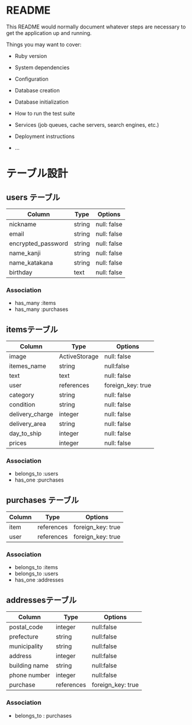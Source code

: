 # README

This README would normally document whatever steps are necessary to get the
application up and running.

Things you may want to cover:

* Ruby version

* System dependencies

* Configuration

* Database creation

* Database initialization

* How to run the test suite

* Services (job queues, cache servers, search engines, etc.)

* Deployment instructions

* ...
# テーブル設計

## users テーブル

| Column             | Type   | Options     |
| ------------------ | ------ | ----------- |
| nickname           | string | null: false |
| email              | string | null: false |
| encrypted_password | string | null: false |
|name_kanji          |string  | null: false |
|name_katakana       |string  | null: false |
|birthday            | text   | null: false |
### Association

- has_many :items
- has_many :purchases


##  itemsテーブル

| Column         | Type          | Options     |
| ------         | --------      | ----------- |
|image           | ActiveStorage | null: false|
|itemes_name     |string         |null:false  |
| text           | text          |null: false  |
|user            |references     |foreign_key: true
|category        |string         |null: false
|condition       |string         |null: false
|delivery_charge |integer        |null: false
|delivery_area   |string         | null: false
|day_to_ship     |integer        |null: false
|prices          |integer        |null: false

### Association

- belongs_to :users
- has_one :purchases


## purchases テーブル

| Column         | Type       |   Options                            
| ------         | ---------- | ------------------------------ 
| item           | references | foreign_key: true                |
| user           | references | foreign_key: true             |

### Association

- belongs_to :items
- belongs_to :users
- has_one :addresses
## addressesテーブル

| Column        | Type      | Options     |
| ------        | --------  | ----------- |
|postal_code    |integer    |null:false
|prefecture     |string     |null:false
|municipality   |string     |null:false
|address        |integer    |null:false
|building name  |string     |null:false
|phone number   |integer    |null:false
|purchase       |references |foreign_key: true
### Association
- belongs_to : purchases
